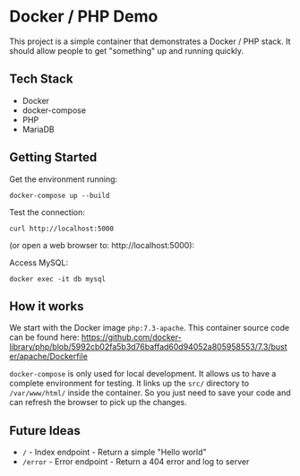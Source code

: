 # Docker / PHP Demo

This project is a simple container that demonstrates a Docker / PHP stack. It should allow people to get "something" up and running quickly.

## Tech Stack

- Docker
- docker-compose
- PHP
- MariaDB

## Getting Started

Get the environment running:
```
docker-compose up --build
```

Test the connection:
```
curl http://localhost:5000
```
(or open a web browser to: http://localhost:5000):

Access MySQL:
```
docker exec -it db mysql
```

## How it works

We start with the Docker image `php:7.3-apache`. This container source code can be found here:
https://github.com/docker-library/php/blob/5992cb02fa5b3d76baffad60d94052a805958553/7.3/buster/apache/Dockerfile

`docker-compose` is only used for local development. It allows us to have a complete environment for testing. It links up the `src/` directory to `/var/www/html/` inside the container. So you just need to save your code and can refresh the browser to pick up the changes.

## Future Ideas

- `/` - Index endpoint - Return a simple "Hello world"
- `/error` - Error endpoint - Return a 404 error and log to server
